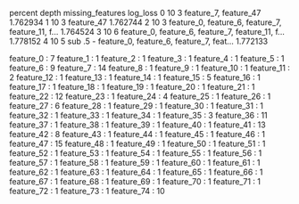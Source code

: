 
percent	depth	missing_features	log_loss
0	10	3	feature_7, feature_47	1.762934
1	10	3	feature_47	1.762744
2	10	3	feature_0, feature_6, feature_7, feature_11, f...	1.764524
3	10	6	feature_0, feature_6, feature_7, feature_11, f...	1.778152
4	10	5	sub .5 - feature_0, feature_6, feature_7, feat...	1.772133



feature_0 : 7
feature_1 : 1
feature_2 : 1
feature_3 : 1
feature_4 : 1
feature_5 : 1
feature_6 : 9
feature_7 : 14
feature_8 : 1
feature_9 : 1
feature_10 : 1
feature_11 : 2
feature_12 : 1
feature_13 : 1
feature_14 : 1
feature_15 : 5
feature_16 : 1
feature_17 : 1
feature_18 : 1
feature_19 : 1
feature_20 : 1
feature_21 : 1
feature_22 : 12
feature_23 : 1
feature_24 : 4
feature_25 : 1
feature_26 : 1
feature_27 : 6
feature_28 : 1
feature_29 : 1
feature_30 : 1
feature_31 : 1
feature_32 : 1
feature_33 : 1
feature_34 : 1
feature_35 : 3
feature_36 : 11
feature_37 : 1
feature_38 : 1
feature_39 : 1
feature_40 : 1
feature_41 : 13
feature_42 : 8
feature_43 : 1
feature_44 : 1
feature_45 : 1
feature_46 : 1
feature_47 : 15
feature_48 : 1
feature_49 : 1
feature_50 : 1
feature_51 : 1
feature_52 : 1
feature_53 : 1
feature_54 : 1
feature_55 : 1
feature_56 : 1
feature_57 : 1
feature_58 : 1
feature_59 : 1
feature_60 : 1
feature_61 : 1
feature_62 : 1
feature_63 : 1
feature_64 : 1
feature_65 : 1
feature_66 : 1
feature_67 : 1
feature_68 : 1
feature_69 : 1
feature_70 : 1
feature_71 : 1
feature_72 : 1
feature_73 : 1
feature_74 : 10
